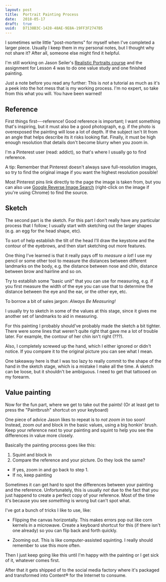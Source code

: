 ```yaml
---
layout: post
title:  Portrait Painting Process
date:   2018-05-17
draft:  true
uuid:   D7138B3C-1428-48AE-9E8A-19FF3F2747B5
---
```


I sometimes write little "post-mortems" for myself when I've completed
a larger piece. Usually I keep them in my personal notes, but
I thought why not share it? After all, someone else might find it
helpful.

I'm still working on Jason Seiler's [Realistic Portraits
course][realistic-portraits] and the assignment for Lesson 4 was to do
one value study and one finished painting.

Just a note before you read any further: This is *not* a tutorial as
much as it's a peek into the hot mess that is my working process. I'm
no expert, so take from this what you will. You have been warned!

## Reference

First things first---reference! Good reference is important;
I want something that's inspiring, but it must also be a good
photograph, e.g. if the photo is overexposed the painting will lose
a lot of depth. If the subject isn't lit from an angle that
helps describe its it risks looking flat. Finally, it must be high
enough resolution that details don't become blurry when you zoom in.

I'm a Pinterest user (read: addict), so that's where I usually go to
find reference.

A tip: Remember that Pinterest doesn't always save full-resolution
images, so try to find the original image if you want the highest
resolution possible!

Most Pinterest pins link directly to the page the image is taken from,
but you can also use [Google Reverse Image Search][images-google]
(right-click on the image if you're using Chrome) to find the source.

## Sketch

The second part is the sketch. For this part I don't really have any
particular process that I follow; I usually start with sketching out
the larger shapes (e.g. an egg for the head shape, etc).

To sort of help establish the tilt of the head I'll draw the keystone
and the contour of the eyebrows, and then start sketching out more
features.

One thing I've learned is that it really pays off to *measure a lot*!
I use my pencil or some other tool to measure the distances between
different landmarks on the body, e.g. the distance between nose and
chin, distance between brow and hairline and so on.

Try to establish some "basic unit" that you can use for measuring,
e.g. if you first measure the width of the eye you can use that to
determine the distance between the eye and the ear, or the other eye,
etc.

To borrow a bit of sales jargon: *Always Be Measuring!*

I usually try to sketch in some of the values at this stage, since it
gives me another set of landmarks to aid in measuring.

For this painting I probably should've probably made the sketch a bit
tighter. There were some lines that weren't quite right that gave me
a lot of trouble later. For example, the contour of her chin isn't
right (???).

Also, I completely screwed up the hand, which I either ignored or
didn't notice. If you compare it to the original picture you can see
what I mean.

One takeaway here is that I was too lazy to really commit to the shape
of the hand in the sketch stage, which is a mistake I make all the
time. A sketch can be loose, but it shouldn't be ambiguous. I need to
get that tattooed on my forearm.

## Value painting

Now for the fun part, where we get to take out the paints! (Or at
least get to press the "Paintbrush" shortcut on your keyboard)

One piece of advice Jason likes to repeat is to *not zoom in* too
soon!  Instead, zoom *out* and block in the basic values, using a big
honkin' brush. Keep your reference next to your painting and squint to
help you see the differences in value more closely.

Basically the painting process goes like this:

1. Squint and block in
1. Compare the reference and your picture. Do they look the same?
  * If yes, zoom in and go back to step 1.
  * If no, keep painting

Sometimes it can get hard to spot the differences between your
painting and the reference. Unfortunately, this is usually *not* due
to the fact that you just happend to create a perfect copy of your
reference. Most of the time it's because you see *something* is wrong
but can't spot what.

I've got a bunch of tricks I like to use, like:

 * Flipping the canvas horizontally. This makes errors pop out like
   corn kernels in a microwave. Create a keyboard shortcut for this
   (if there isn't one already) so you can flip back and forth
   quickly.

 * Zooming out. This is like computer-assisted squinting. I really
   should remember to use this more often.

<!--Basically I just keep going like this until I'm happy with the-->
<!--result or I get so tired of the painting I can't stand it any longer.-->

Then I just keep going like this until I'm happy with the painting or
I get sick of it, whatever comes first.

After that it gets shipped of to the social media factory where it's
packaged and transformed into Content® for the Internet to consume.

[realistic-portraits]: https://www.schoolism.com/school.php?id=37
[pinterest]: https://www.pinterest.com/
[images-google]: https://images.google.com/
[negative-space]: https://en.wikipedia.org/wiki/Negative_space
